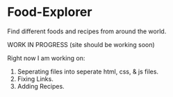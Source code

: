 # Food-Explorer
Find different foods and recipes from around the world.


WORK IN PROGRESS (site should be working soon)

Right now I am working on:
1. Seperating files into seperate html, css, & js files.
2. Fixing Links.
3. Adding Recipes.
